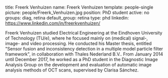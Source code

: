 title: Freerk Venhuizen
name: Freerk Venhuizen
template: people-single
picture: people/Freerk_Venhuizen.jpg
position: PhD student
active: no
groups: diag, retina
default_group: retina
type: phd
linkedin: https://www.linkedin.com/in/freerkvenhuizen/

Freerk Venhuizen studied Electrical Engineering at the Eindhoven University of Technology (TU/e), where he focused mainly on (medical) signal-, image- and video processing. He conducted his Master thesis, entitled "Sensor fusion and inconsistency detection in a multiple model particle filter framework", in collaboration with Thales Nederland B.V.. From January 2014 until December 2017, he worked as a PhD student in the Diagnostic Image Analysis Group on the development and evaluation of automatic image analysis methods of OCT scans, supervised by Clarisa Sánchez.
